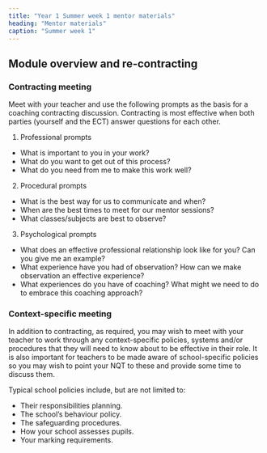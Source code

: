 ```yaml
---
title: "Year 1 Summer week 1 mentor materials"
heading: "Mentor materials"
caption: "Summer week 1"
---
```


## Module overview and re-contracting

### Contracting meeting

Meet with your teacher and use the following prompts as the basis for a coaching contracting discussion. Contracting is most effective when both parties (yourself and the ECT) answer questions for each other.

1. Professional prompts
  - What is important to you in your work?
  - What do you want to get out of this process?
  - What do you need from me to make this work well?
2. Procedural prompts
  - What is the best way for us to communicate and when?
  - When are the best times to meet for our mentor sessions?
  - What classes/subjects are best to observe?
3. Psychological prompts
  - What does an effective professional relationship look like for you? Can you give me an example?
  - What experience have you had of observation? How can we make observation an effective experience?
  - What experiences do you have of coaching? What might we need to do to embrace this coaching approach?

### Context-specific meeting

In addition to contracting, as required, you may wish to meet with your teacher to work through any context-specific policies, systems and/or procedures that they will need to know about to be effective in their role. It is also important for teachers to be made aware of school-specific policies so you may wish to point your NQT to these and provide some time to discuss them.

Typical school policies include, but are not limited to:

- Their responsibilities planning.
- The school’s behaviour policy.
- The safeguarding procedures.
- How your school assesses pupils.
- Your marking requirements.
